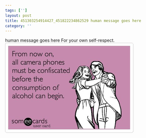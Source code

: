 ```yaml
---
tags: ['']
layout: post
title: 451303254914427_451822234862529 human message goes here
category: ''
---
```

human message goes here
For your own self-respect.
![451303254914427_451822234862529](/uploads/2012-8-31-451303254914427_451822234862529-human-message-goes-here.jpg)
